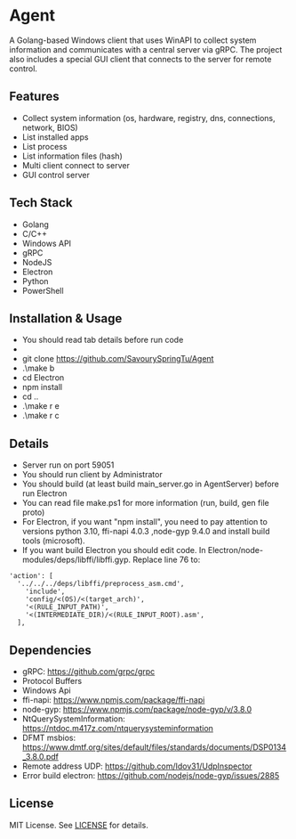 #   Agent
A Golang-based Windows client that uses WinAPI to collect system information and communicates with a central server via gRPC. The project also includes a special GUI client that connects to the server for remote control.

## Features

- Collect system information (os, hardware, registry, dns, connections, network, BIOS)
- List installed apps
- List process
- List information files (hash)
- Multi client connect to server
- GUI control server

## Tech Stack

- Golang
- C/C++
- Windows API
- gRPC
- NodeJS
- Electron
- Python
- PowerShell

## Installation & Usage
- You should read tab details before run code
- 
- git clone https://github.com/SavourySpringTu/Agent
- .\make b
- cd Electron
- npm install
- cd ..
- .\make r e
- .\make r c

## Details
- Server run on port 59051
- You should run client by Administrator
- You should build (at least build main_server.go in AgentServer) before run Electron
- You can read file make.ps1 for more information (run, build, gen file proto)
- For Electron, if you want "npm install", you need to pay attention to versions python 3.10, ffi-napi 4.0.3 ,node-gyp 9.4.0 and install build tools (microsoft). 
- If you want build Electron you should edit code. In Electron/node-modules/deps/libffi/libffi.gyp. Replace line 76 to:
```
'action': [
  '../../../deps/libffi/preprocess_asm.cmd',
    'include',
    'config/<(OS)/<(target_arch)',
    '<(RULE_INPUT_PATH)',
    '<(INTERMEDIATE_DIR)/<(RULE_INPUT_ROOT).asm',
  ],
```

## Dependencies

- gRPC: https://github.com/grpc/grpc
- Protocol Buffers
- Windows Api
- ffi-napi: https://www.npmjs.com/package/ffi-napi
- node-gyp: https://www.npmjs.com/package/node-gyp/v/3.8.0
- NtQuerySystemInformation: https://ntdoc.m417z.com/ntquerysysteminformation
- DFMT msbios: https://www.dmtf.org/sites/default/files/standards/documents/DSP0134_3.8.0.pdf
- Remote address UDP: https://github.com/Idov31/UdpInspector
- Error build electron: https://github.com/nodejs/node-gyp/issues/2885

## License

MIT License. See [LICENSE](./LICENSE) for details.
